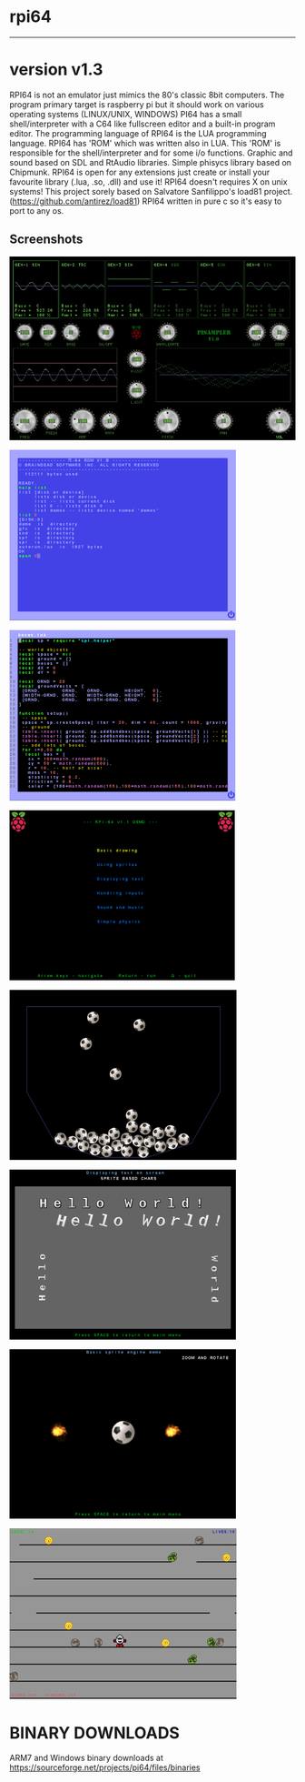# rpi64
____________
version v1.3
============
RPI64 is not an emulator just mimics the 80's classic 8bit computers.
The program primary target is raspberry pi but it should work on various operating systems (LINUX/UNIX, WINDOWS)
PI64 has a small shell/interpreter with a C64 like fullscreen editor and a built-in program editor.
The programming language of RPI64 is the LUA programming language.
RPI64 has 'ROM' which was written also in LUA. 
This 'ROM' is responsible for the shell/interpreter and for some i/o functions.
Graphic and sound based on SDL and RtAudio libraries. Simple phisycs library based on Chipmunk.
RPI64 is open for any extensions just create or install your favourite library (.lua, .so, .dll) and use it!
RPI64 doesn't requires X on unix systems!
This project sorely based on Salvatore Sanfilippo's load81 project. (https://github.com/antirez/load81)
RPI64 written in pure c so it's easy to port to any os.

Screenshots
-----------
![shell](./screenshots/pisampler.jpg)

![shell](./screenshots/shell.png)

![shell](./screenshots/editor.png)

![shell](./screenshots/sshot_demo.png)

![shell](./screenshots/physics.png)

![shell](./screenshots/fontsdemo.png)

![shell](./screenshots/sprite_zoom_rotate.png)

![shell](./screenshots/jeggdemo.jpg)

BINARY DOWNLOADS
================
ARM7 and Windows binary downloads at https://sourceforge.net/projects/pi64/files/binaries
	
